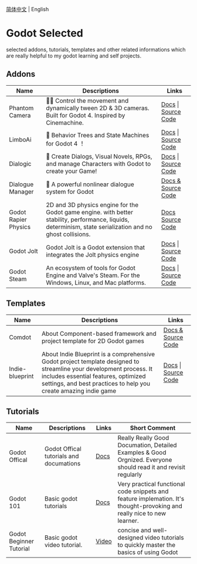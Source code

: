 [简体中文](https://github.com/Basaltic/godot-selected) | English

# Godot Selected

selected addons, tutorials, templates and other related informations which are really helpful to my godot learning and self projects.

## Addons

| Name                 | Descriptions                                                                                                                                               | Links                                                                                                         |
| -------------------- | ---------------------------------------------------------------------------------------------------------------------------------------------------------- | ------------------------------------------------------------------------------------------------------------- |
| Phantom Camera       | 👻🎥 Control the movement and dynamically tween 2D & 3D cameras. Built for Godot 4. Inspired by Cinemachine.                                               | [Docs](https://phantom-camera.dev/) \| [Source Code](https://github.com/ramokz/phantom-camera)                |
| LimboAi              | 🤖 Behavior Trees and State Machines for Godot 4 ！                                                                                                        | [Docs](https://limboai.readthedocs.io/en/stable/) \| [Source Code](https://github.com/limbonaut/limboai)      |
| Dialogic             | 💬 Create Dialogs, Visual Novels, RPGs, and manage Characters with Godot to create your Game!                                                              | [Docs](https://docs.dialogic.pro/) \| [Source Code](https://github.com/dialogic-godot/dialogic)               |
| Dialogue Manager     | 💬 A powerful nonlinear dialogue system for Godot                                                                                                          | [Docs & Source Code](https://github.com/nathanhoad/godot_dialogue_manager?tab=readme-ov-file)                 |
| Godot Rapier Physics | 2D and 3D physics engine for the Godot game engine. with better stability, performance, liquids, determinism, state serialization and no ghost collisions. | [Docs](https://godot.rapier.rs/) [Source Code](https://github.com/appsinacup/godot-rapier-physics)            |
| Godot Jolt           | Godot Jolt is a Godot extension that integrates the Jolt physics engine                                                                                    | [Docs](https://jrouwe.github.io/JoltPhysics/) \| [Source Code](https://github.com/godot-jolt/godot-jolt)      |
| Godot Steam          | An ecosystem of tools for Godot Engine and Valve's Steam. For the Windows, Linux, and Mac platforms.                                                       | [Docs](https://godotsteam.com/) \| [Source Code](https://github.com/GodotSteam/GodotSteam?tab=readme-ov-file) |

## Templates

| Name            | Descriptions                                                                                                                                                                                                                  | Links                                                                                                                                |
| --------------- | ----------------------------------------------------------------------------------------------------------------------------------------------------------------------------------------------------------------------------- | ------------------------------------------------------------------------------------------------------------------------------------ |
| Comdot          | About Component-based framework and project template for 2D Godot games                                                                                                                                                       | [Docs & Source Code](https://github.com/InvadingOctopus/comedot)                                                                     |
| Indie-blueprint | About Indie Blueprint is a comprehensive Godot project template designed to streamline your development process. It includes essential features, optimized settings, and best practices to help you create amazing indie game | [Docs](https://github.com/ninetailsrabbit/indie-blueprint-docs) \| [Source Code](https://github.com/ninetailsrabbit/indie-blueprint) |

## Tutorials

| Name                    | Descriptions                            | Links                                                                                  | Short Comment                                                                                                           |
| ----------------------- | --------------------------------------- | -------------------------------------------------------------------------------------- | ----------------------------------------------------------------------------------------------------------------------- |
| Godot Offical           | Godot Offical tutorials and documations | [Docs](https://docs.godotengine.org/en/stable/getting_started/introduction/index.html) | Really Really Good Documation, Detailed Examples & Good Orgnized. Everyone should read it and revisit regularly         |
| Godot 101               | Basic godot tutorials                   | [Docs](https://kidscancode.org/godot_recipes/4.x/g101/index.html)                      | Very practical functional code snippets and feature implemation. It's thought-provoking and really nice to new learner. |
| Godot Beginner Tutorial | Basic godot video tutorial.             | [Video](https://www.youtube.com/watch?v=LOhfqjmasi0)                                   | concise and well-designed video tutorials to quickly master the basics of using Godot                                   |
